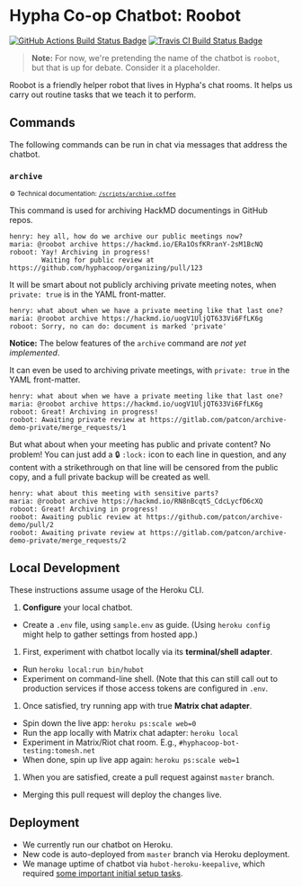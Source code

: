 # Hypha Co-op Chatbot: Roobot

[![GitHub Actions Build Status Badge][action-img]][action-url]
[![Travis CI Build Status Badge][travis-img]][travis-url]

   [action-img]: https://github.com/hyphacoop/hyphacoop-chatbot/workflows/Run%20Tests/badge.svg?branch=master
   [action-url]: https://github.com/hyphacoop/hyphacoop-chatbot/actions?query=workflow%3A%22Run+Tests%22+branch%3Amaster
   [travis-img]: https://img.shields.io/travis/hyphacoop/hyphacoop-chatbot.svg?label=Tests&logo=travis
   [travis-url]: https://travis-ci.org/hyphacoop/hyphacoop-chatbot

> **Note:** For now, we're pretending the name of the chatbot is
> `roobot`, but that is up for debate. Consider it a placeholder.

Roobot is a friendly helper robot that lives in Hypha's chat rooms. It
helps us carry out routine tasks that we teach it to perform.

## Commands

The following commands can be run in chat via messages that address the
chatbot.

### `archive`
<sup>:gear: Technical documentation: [`/scripts/archive.coffee`](/scripts/archive.coffee#L1)</sup>

This command is used for archiving HackMD documentings in GitHub repos.

```
henry: hey all, how do we archive our public meetings now?
maria: @roobot archive https://hackmd.io/ERa1OsfKRranY-2sM1BcNQ
roboot: Yay! Archiving in progress!
        Waiting for public review at https://github.com/hyphacoop/organizing/pull/123
```

It will be smart about not publicly archiving private meeting notes, when `private: true` is in the YAML front-matter.

```
henry: what about when we have a private meeting like that last one?
maria: @roobot archive https://hackmd.io/uogV1UljQT633Vi6FfLK6g
roboot: Sorry, no can do: document is marked 'private'
```

**Notice:** The below features of the `archive` command are
_not yet implemented_.

It can even be used to archiving private meetings, with `private:
true` in the YAML front-matter.

```
henry: what about when we have a private meeting like that last one?
maria: @roobot archive https://hackmd.io/uogV1UljQT633Vi6FfLK6g
roboot: Great! Archiving in progress!
roobot: Awaiting private review at https://gitlab.com/patcon/archive-demo-private/merge_requests/1
```

But what about when your meeting has public and private content? No
problem! You can just add a :lock: `:lock:` icon to each line in
question, and any content with a strikethrough on that line will be
censored from the public copy, and a full private backup will be created as
well.

```
henry: what about this meeting with sensitive parts?
maria: @roobot archive https://hackmd.io/RN8nBcqtS_CdcLycfD6cXQ
roboot: Great! Archiving in progress!
roobot: Awaiting public review at https://github.com/patcon/archive-demo/pull/2
roobot: Awaiting private review at https://gitlab.com/patcon/archive-demo-private/merge_requests/2
```

## Local Development

These instructions assume usage of the Heroku CLI.

1. **Configure** your local chatbot.
  - Create a `.env` file, using `sample.env` as guide. (Using `heroku
    config` might help to gather settings from hosted app.)
1. First, experiment with chatbot locally via its **terminal/shell adapter**.
  - Run `heroku local:run bin/hubot`
  - Experiment on command-line shell. (Note that this can still call out
    to production services if those access tokens are configured in `.env`.
1. Once satisfied, try running app with true **Matrix chat adapter**.
  - Spin down the live app: `heroku ps:scale web=0`
  - Run the app locally with Matrix chat adapter: `heroku local`
  - Experiment in Matrix/Riot chat room. E.g., `#hyphacoop-bot-testing:tomesh.net`
  - When done, spin up live app again: `heroku ps:scale web=1`
1. When you are satisfied, create a pull request against `master`
   branch.
  - Merging this pull request will deploy the changes live.

## Deployment

- We currently run our chatbot on Heroku.
- New code is auto-deployed from `master` branch via Heroku deployment.
- We manage uptime of chatbot via `hubot-heroku-keepalive`, which
  required [some important initial setup
tasks](https://github.com/hubot-scripts/hubot-heroku-keepalive#waking-hubot-up).

